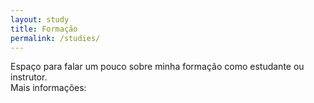 ```yaml
---
layout: study
title: Formação
permalink: /studies/
---
```


Espaço para falar um pouco sobre minha formação como estudante ou instrutor.
<br />
Mais informações:
<span><a href="https://www.linkedin.com/in/antonio-lazaro-carvalho-borges-a78a1514/" target="_blank"><i class="fa fa-linkedin"></i></a></span>
